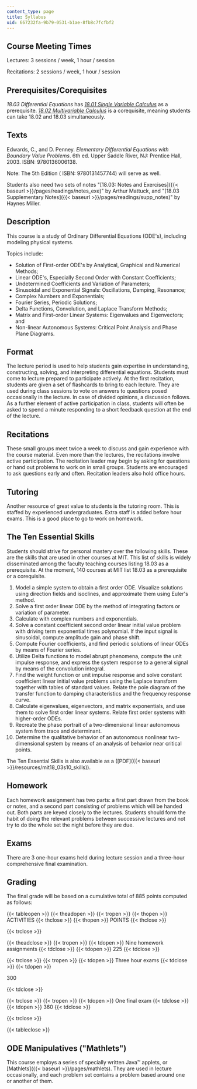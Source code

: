 ```yaml
---
content_type: page
title: Syllabus
uid: 667232fa-9b79-0531-b1ae-8fb8c7fcfbf2
---
```


Course Meeting Times
--------------------

Lectures: 3 sessions / week, 1 hour / session

Recitations: 2 sessions / week, 1 hour / session

Prerequisites/Corequisites
--------------------------

_18.03 Differential Equations_ has [_18.01 Single Variable Calculus_](/courses/18-01-single-variable-calculus-fall-2006) as a prerequisite. [_18.02 Multivariable Calculus_](/courses/18-02-multivariable-calculus-fall-2007) is a corequisite, meaning students can take 18.02 and 18.03 simultaneously.

Texts
-----

Edwards, C., and D. Penney. _Elementary Differential Equations with Boundary Value Problems_. 6th ed. Upper Saddle River, NJ: Prentice Hall, 2003. ISBN: 9780136006138.

Note: The 5th Edition ( ISBN: 9780131457744) will serve as well.

Students also need two sets of notes "[18.03: Notes and Exercises]({{< baseurl >}}/pages/readings/notes_exe)" by Arthur Mattuck, and "[18.03 Supplementary Notes]({{< baseurl >}}/pages/readings/supp_notes)" by Haynes Miller.

Description
-----------

This course is a study of Ordinary Differential Equations (ODE's), including modeling physical systems.

Topics include:

*   Solution of First-order ODE's by Analytical, Graphical and Numerical Methods;
*   Linear ODE's, Especially Second Order with Constant Coefficients;
*   Undetermined Coefficients and Variation of Parameters;
*   Sinusoidal and Exponential Signals: Oscillations, Damping, Resonance;
*   Complex Numbers and Exponentials;
*   Fourier Series, Periodic Solutions;
*   Delta Functions, Convolution, and Laplace Transform Methods;
*   Matrix and First-order Linear Systems: Eigenvalues and Eigenvectors; and
*   Non-linear Autonomous Systems: Critical Point Analysis and Phase Plane Diagrams.

Format
------

The lecture period is used to help students gain expertise in understanding, constructing, solving, and interpreting differential equations. Students must come to lecture prepared to participate actively. At the first recitation, students are given a set of flashcards to bring to each lecture. They are used during class sessions to vote on answers to questions posed occasionally in the lecture. In case of divided opinions, a discussion follows. As a further element of active participation in class, students will often be asked to spend a minute responding to a short feedback question at the end of the lecture.

Recitations
-----------

These small groups meet twice a week to discuss and gain experience with the course material. Even more than the lectures, the recitations involve active participation. The recitation leader may begin by asking for questions or hand out problems to work on in small groups. Students are encouraged to ask questions early and often. Recitation leaders also hold office hours.

Tutoring
--------

Another resource of great value to students is the tutoring room. This is staffed by experienced undergraduates. Extra staff is added before hour exams. This is a good place to go to work on homework.

The Ten Essential Skills
------------------------

Students should strive for personal mastery over the following skills. These are the skills that are used in other courses at MIT. This list of skills is widely disseminated among the faculty teaching courses listing 18.03 as a prerequisite. At the moment, 140 courses at MIT list 18.03 as a prerequisite or a corequisite.

1.  Model a simple system to obtain a first order ODE. Visualize solutions using direction fields and isoclines, and approximate them using Euler's method.
2.  Solve a first order linear ODE by the method of integrating factors or variation of parameter.
3.  Calculate with complex numbers and exponentials.
4.  Solve a constant coefficient second order linear initial value problem with driving term exponential times polynomial. If the input signal is sinusoidal, compute amplitude gain and phase shift.
5.  Compute Fourier coefficients, and find periodic solutions of linear ODEs by means of Fourier series.
6.  Utilize Delta functions to model abrupt phenomena, compute the unit impulse response, and express the system response to a general signal by means of the convolution integral.
7.  Find the weight function or unit impulse response and solve constant coefficient linear initial value problems using the Laplace transform together with tables of standard values. Relate the pole diagram of the transfer function to damping characteristics and the frequency response curve.
8.  Calculate eigenvalues, eigenvectors, and matrix exponentials, and use them to solve first order linear systems. Relate first order systems with higher-order ODEs.
9.  Recreate the phase portrait of a two-dimensional linear autonomous system from trace and determinant.
10.  Determine the qualitative behavior of an autonomous nonlinear two-dimensional system by means of an analysis of behavior near critical points.

The Ten Essential Skills is also available as a ([PDF]({{< baseurl >}}/resources/mit18_03s10_skills)).

Homework
--------

Each homework assignment has two parts: a first part drawn from the book or notes, and a second part consisting of problems which will be handed out. Both parts are keyed closely to the lectures. Students should form the habit of doing the relevant problems between successive lectures and not try to do the whole set the night before they are due.

Exams
-----

There are 3 one-hour exams held during lecture session and a three-hour comprehensive final examination.

Grading
-------

The final grade will be based on a cumulative total of 885 points computed as follows:

{{< tableopen >}}
{{< theadopen >}}
{{< tropen >}}
{{< thopen >}}
ACTIVITIES
{{< thclose >}}
{{< thopen >}}
POINTS
{{< thclose >}}

{{< trclose >}}

{{< theadclose >}}
{{< tropen >}}
{{< tdopen >}}
Nine homework assignments
{{< tdclose >}}
{{< tdopen >}}
225
{{< tdclose >}}

{{< trclose >}}
{{< tropen >}}
{{< tdopen >}}
Three hour exams
{{< tdclose >}}
{{< tdopen >}}


300


{{< tdclose >}}

{{< trclose >}}
{{< tropen >}}
{{< tdopen >}}
One final exam
{{< tdclose >}}
{{< tdopen >}}
360
{{< tdclose >}}

{{< trclose >}}

{{< tableclose >}}

ODE Manipulatives ("Mathlets")
------------------------------

This course employs a series of specially written Java™ applets, or [Mathlets]({{< baseurl >}}/pages/mathlets). They are used in lecture occasionally, and each problem set contains a problem based around one or another of them.